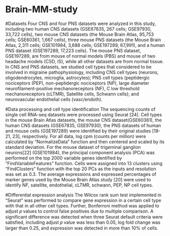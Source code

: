 # Brain-MM-study

#Datasets
Four CNS and four PNS datasets were analyzed in this study, including two human CNS datasets (GSE67835, 267 cells; GSE97930, 33,722 cells),  two mouse CNS datasets (the Mouse Brain Atlas, 95,753 cells; GSE60361, 1,667 cells), three mouse PNS datasets (the Mouse Brain Atlas, 2,311 cells; GSE101984, 3,688 cells; GSE197289, 67,991), and a human PNS dataset (GSE197289, 17,223 cells). The mouse PNS dataset, GSE197289, are from  mouse of normal models (PBS) and mouse of two headache models (CSD, IS), while all other datasets are from normal tissue. In CNS and PNS datasets, we studied cell types that considered to be involved in migraine pathophysiology, including CNS cell types (neurons, oligodendrocytes, microglia, astrocytes); PNS cell types (peptidergic nociceptors (PEP), non-peptidergic nociceptors (NP), large diameter neurofilament-positive mechanoreceptors (NF), C low threshold mechanoreceptors (cLTMR), Satellite cells, Schwann cells); and neurovascular endothelial cells (vasc/endoth).

#Data processing and cell type identification
The sequencing counts of single cell RNA-seq datasets were processed using Seurat [24]. Cell types in the mouse Brain Atlas datasets, the mouse CNS dataset(GSE60361), the human CNS datasets (GSE67835, GSE97930), the PNS datasets of human and mouse cells (GSE197289) were identified by their original studies [18-21, 23], respectively. For all data, log cpm (counts per million) were calculated by “NormalizeData” function and then centered and scaled by its standard deviation.  For the mouse dataset of trigeminal ganglion neurons[22] (GSE101984), the principal component analysis (PCA) was performed on the top 2000 variable genes identified by “FindVariableFeatures” function. Cells were assigned into 13 clusters using “FindClusters” function with the top 20 PCs as the inputs and resolution was set as 0.3. The average expressions and expressed percentages of marker genes used by the Mouse Brain Atlas study [20] were used to identify NF, satellite, endothelial, cLTMR, schwann, PEP, NP cell types. 

#Differential expression analysis
The Wilcox rank sum test implemented in “Seurat” was performed to compare gene expression in a certain cell type with that in all other cell types. Further, Bonferroni method was applied to adjust 𝑝 values to control false positives due to multiple comparison. A significant difference was detected when three Seurat default criteria were satisfied, including adjust 𝑝 value was less than 0.05, log fold change was larger than 0.25, and expression was detected in more than 10% of cells.
